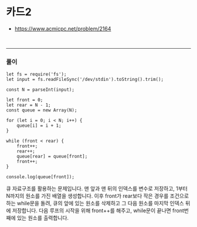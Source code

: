# 카드2
- https://www.acmicpc.net/problem/2164
<br>

---
### 풀이
```
let fs = require('fs');
let input = fs.readFileSync('/dev/stdin').toString().trim();

const N = parseInt(input);

let front = 0;
let rear = N - 1;
const queue = new Array(N);

for (let i = 0; i < N; i++) {
    queue[i] = i + 1;
}

while (front < rear) {
    front++;
    rear++;
    queue[rear] = queue[front];
    front++;
}

console.log(queue[front]);
```
큐 자료구조를 활용하는 문제입니다. 맨 앞과 맨 뒤의 인덱스를 변수로 저장하고, 1부터 N까지의 원소를 가진 배열을 생성합니다.
이후 front가 rear보다 작은 경우를 조건으로 하는 while문을 돌려, 큐의 앞에 있는 원소를 삭제하고 그 다음 원소를 마지막 인덱스 뒤에 저장합니다.
다음 루프의 시작을 위해 front++를 해주고, while문이 끝나면 front번째에 있는 원소를 출력합니다.